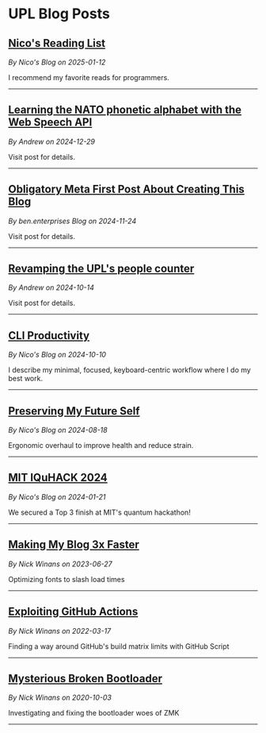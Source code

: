 # UPL Blog Posts

## [Nico's Reading List](https://salm.dev/blog/4-bookshelf/)
*By Nico's Blog on 2025-01-12*

I recommend my favorite reads for programmers.

---

## [Learning the NATO phonetic alphabet with the Web Speech API](https://www.amoses.dev/blog/nato-alphabet/)
*By Andrew on 2024-12-29*

Visit post for details.

---

## [Obligatory Meta First Post About Creating This Blog](https://ben.enterprises/hello-blog)
*By ben.enterprises Blog on 2024-11-24*

Visit post for details.

---

## [Revamping the UPL's people counter](https://www.amoses.dev/blog/upl-people-counter/)
*By Andrew on 2024-10-14*

Visit post for details.

---

## [CLI Productivity](https://salm.dev/blog/3-cli-productivity/)
*By Nico's Blog on 2024-10-10*

I describe my minimal, focused, keyboard-centric workflow where I do my best work.

---

## [Preserving My Future Self](https://salm.dev/blog/2-ergonomics/)
*By Nico's Blog on 2024-08-18*

Ergonomic overhaul to improve health and reduce strain.

---

## [MIT IQuHACK 2024](https://salm.dev/blog/1-mit-iquhack/)
*By Nico's Blog on 2024-01-21*

We secured a Top 3 finish at MIT's quantum hackathon!

---

## [Making My Blog 3x Faster](https://nick.winans.io/blog/optimizing-blog-fonts/)
*By Nick Winans on 2023-06-27*

Optimizing fonts to slash load times

---

## [Exploiting GitHub Actions](https://nick.winans.io/blog/exploiting-github-actions/)
*By Nick Winans on 2022-03-17*

Finding a way around GitHub's build matrix limits with GitHub Script

---

## [Mysterious Broken Bootloader](https://nick.winans.io/blog/zmk-bootloader/)
*By Nick Winans on 2020-10-03*

Investigating and fixing the bootloader woes of ZMK

---

